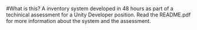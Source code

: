 #What is this?
A inventory system developed in 48 hours as part of a techinical assessment for a Unity Developer position.
Read the README.pdf for more information about the system and the assessment.
